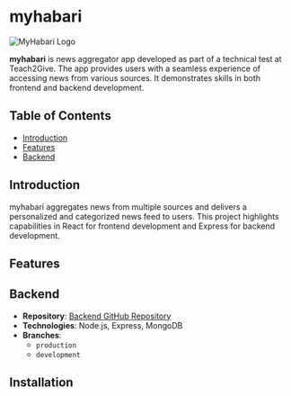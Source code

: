 # myhabari

![MyHabari Logo](path_to_logo_image) <!-- Replace with the actual path to your logo image -->

**myhabari** is  news aggregator app developed as part of a technical test at Teach2Give. The app provides users with a seamless experience of accessing news from various sources. It demonstrates skills in both frontend and backend development.

## Table of Contents

- [Introduction](#introduction)
- [Features](#features)
- [Backend](#backend)

## Introduction

myhabari aggregates news from multiple sources and delivers a personalized and categorized news feed to users. This project highlights capabilities in React for frontend development and Express for backend development.

## Features


## Backend

- **Repository**: [Backend GitHub Repository](<https://github.com/mbugua97/MyHabari>)
- **Technologies**: Node.js, Express, MongoDB
- **Branches**:
  - `production`
  - `development`

## Installation

